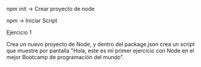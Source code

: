 npm init -> Crear proyecto de node

npm <Nombre del Script> -> Iniciar Script

Ejercicio 1

Crea un nuevo proyecto de Node, y dentro del package.json crea un script que muestre por pantalla "Hola, este es mi primer ejercicio con Node en el mejor Bootcamp de programación del mundo".
